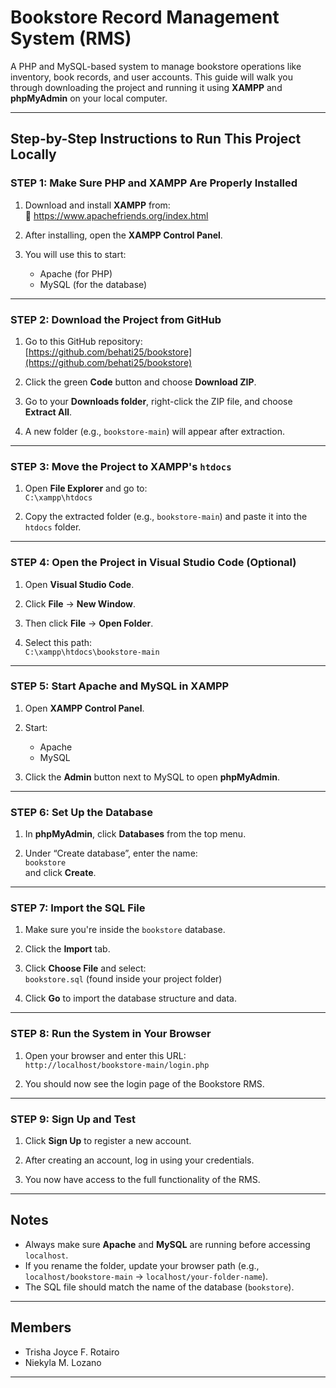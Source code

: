 # Bookstore Record Management System (RMS)

A PHP and MySQL-based system to manage bookstore operations like inventory, book records, and user accounts. This guide will walk you through downloading the project and running it using **XAMPP** and **phpMyAdmin** on your local computer.

---

## Step-by-Step Instructions to Run This Project Locally

### STEP 1: Make Sure PHP and XAMPP Are Properly Installed

1. Download and install **XAMPP** from:  
   🔗 https://www.apachefriends.org/index.html

2. After installing, open the **XAMPP Control Panel**.

3. You will use this to start:
   - Apache (for PHP)
   - MySQL (for the database)

---

### STEP 2: Download the Project from GitHub

1. Go to this GitHub repository:  
   [https://github.com/behati25/bookstore](https://github.com/behati25/bookstore)

2. Click the green **Code** button and choose **Download ZIP**.

3. Go to your **Downloads folder**, right-click the ZIP file, and choose **Extract All**.

4. A new folder (e.g., `bookstore-main`) will appear after extraction.

---

### STEP 3: Move the Project to XAMPP's `htdocs`

1. Open **File Explorer** and go to:  
   `C:\xampp\htdocs`

2. Copy the extracted folder (e.g., `bookstore-main`) and paste it into the `htdocs` folder.

---

### STEP 4: Open the Project in Visual Studio Code (Optional)

1. Open **Visual Studio Code**.

2. Click **File** → **New Window**.

3. Then click **File** → **Open Folder**.

4. Select this path:  
   `C:\xampp\htdocs\bookstore-main`

---

### STEP 5: Start Apache and MySQL in XAMPP

1. Open **XAMPP Control Panel**.

2. Start:
   - Apache
   - MySQL

3. Click the **Admin** button next to MySQL to open **phpMyAdmin**.

---

### STEP 6: Set Up the Database

1. In **phpMyAdmin**, click **Databases** from the top menu.

2. Under “Create database”, enter the name:  
   `bookstore`  
   and click **Create**.

---

### STEP 7: Import the SQL File

1. Make sure you're inside the `bookstore` database.

2. Click the **Import** tab.

3. Click **Choose File** and select:  
   `bookstore.sql` (found inside your project folder)

4. Click **Go** to import the database structure and data.

---

### STEP 8: Run the System in Your Browser

1. Open your browser and enter this URL:  
   `http://localhost/bookstore-main/login.php`

2. You should now see the login page of the Bookstore RMS.

---

### STEP 9: Sign Up and Test

1. Click **Sign Up** to register a new account.

2. After creating an account, log in using your credentials.

3. You now have access to the full functionality of the RMS.

---

## Notes

- Always make sure **Apache** and **MySQL** are running before accessing `localhost`.
- If you rename the folder, update your browser path (e.g., `localhost/bookstore-main` → `localhost/your-folder-name`).
- The SQL file should match the name of the database (`bookstore`).

---

## Members

- Trisha Joyce F. Rotairo  
- Niekyla M. Lozano

---




